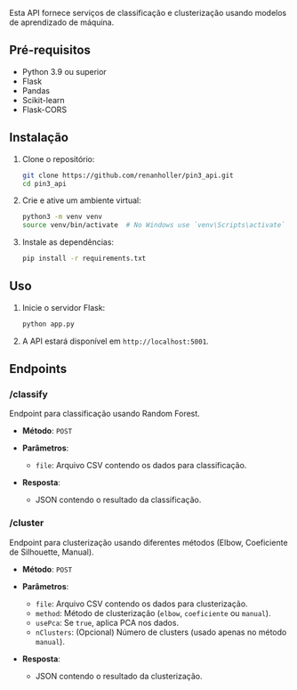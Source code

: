 Esta API fornece serviços de classificação e clusterização usando modelos de aprendizado de máquina.

## Pré-requisitos

- Python 3.9 ou superior
- Flask
- Pandas
- Scikit-learn
- Flask-CORS

## Instalação

1. Clone o repositório:

    ```bash
    git clone https://github.com/renanholler/pin3_api.git
    cd pin3_api
    ```

2. Crie e ative um ambiente virtual:

    ```bash
    python3 -m venv venv
    source venv/bin/activate  # No Windows use `venv\Scripts\activate`
    ```

3. Instale as dependências:

    ```bash
    pip install -r requirements.txt
    ```

## Uso

1. Inicie o servidor Flask:

    ```bash
    python app.py
    ```

2. A API estará disponível em `http://localhost:5001`.

## Endpoints

### /classify

Endpoint para classificação usando Random Forest.

- **Método**: `POST`
- **Parâmetros**: 
    - `file`: Arquivo CSV contendo os dados para classificação.

- **Resposta**:
    - JSON contendo o resultado da classificação.

### /cluster

Endpoint para clusterização usando diferentes métodos (Elbow, Coeficiente de Silhouette, Manual).

- **Método**: `POST`
- **Parâmetros**: 
    - `file`: Arquivo CSV contendo os dados para clusterização.
    - `method`: Método de clusterização (`elbow`, `coeficiente` ou `manual`).
    - `usePca`: Se `true`, aplica PCA nos dados.
    - `nClusters`: (Opcional) Número de clusters (usado apenas no método `manual`).

- **Resposta**:
    - JSON contendo o resultado da clusterização.

